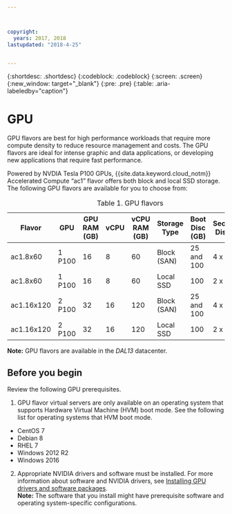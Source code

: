 ```yaml
---



copyright:
  years: 2017, 2018
lastupdated: "2018-4-25"


---
```


{:shortdesc: .shortdesc}
{:codeblock: .codeblock}
{:screen: .screen}
{:new_window: target="_blank"}
{:pre: .pre}
{:table: .aria-labeledby="caption"}

# GPU
GPU flavors are best for high performance workloads that require more compute density to reduce resource management and costs. The GPU flavors are ideal for intense graphic and data applications, or developing new applications that require fast performance.

Powered by NVDIA Tesla P100 GPUs, {{site.data.keyword.cloud_notm}} Accelerated Compute “ac1” flavor offers both block and local SSD storage. The following GPU flavors are available for you to choose from:  

  <table>
<CAPTION>Table 1. GPU flavors</CAPTION>
<THEAD>
<TR>
<th>Flavor</th>
<th>GPU</th>
<th>GPU RAM (GB)</th>
<th>vCPU</th>
<th>vCPU RAM (GB)</th>
<th>Storage Type</th>
<th>Boot Disc (GB)</th>
<th>Secondary Disc (GB)</th>
</TR>
</THEAD>
<TBODY>
<tr>
<td>ac1.8x60</td>
<td>1 P100</td>
<td>16</td>
<td>8</td>
<td>60</td>
<td>Block (SAN)</td>
<td>25 and 100</td>
<td>4 x 2000</td>
</tr>
<tr>
<td>ac1.8x60</td>
<td>1 P100</td>
<td>16</td>
<td>8</td>
<td>60</td>
<td>Local SSD</td>
<td>100</td>
<td>2 x 300</td>
</tr>
<tr>
<td>ac1.16x120</td>
<td>2 P100</td>
<td>32</td>
<td>16</td>
<td>120</td>
<td>Block (SAN)</td>
<td>25 and 100</td>
<td>4 x 2000</td>
</tr>
<tr>
<td>ac1.16x120</td>
<td>2 P100</td>
<td>32</td>
<td>16</td>
<td>120</td>
<td>Local SSD</td>
<td>100</td>
<td>2 x 600</td></tr>

</TBODY>
</table>

**Note:** GPU flavors are available in the _DAL13_ datacenter.

## Before you begin
Review the following GPU prerequisites.

1. GPU flavor virtual servers are only available on an operating system that supports Hardware Virtual Machine (HVM) boot mode. See the following list for operating systems that HVM boot mode.  
  - CentOS 7
  - Debian 8
  - RHEL 7
  - Windows 2012 R2
  - Windows 2016

2. Appropriate NVIDIA drivers and software must be installed. For more information about software and NVIDIA drivers, see [Installing GPU drivers and software packages](../vsi/vsi_gpu_nvidia_drivers.html).  
**Note:** The software that you install might have prerequisite software and operating system-specific configurations.


